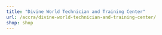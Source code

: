 ```yaml
---
title: "Divine World Technician and Training Center"
url: /accra/divine-world-technician-and-training-center/
shop: shop
---
```

